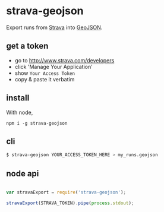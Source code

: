 # strava-geojson

Export runs from [Strava](https://www.strava.com/) into
[GeoJSON](http://geojson.org/).

## get a token

* go to http://www.strava.com/developers
* click 'Manage Your Application'
* show `Your Access Token`
* copy & paste it verbatim

## install

With node,

    npm i -g strava-geojson

## cli

```sh
$ strava-geojson YOUR_ACCESS_TOKEN_HERE > my_runs.geojson
```

## node api

```js

var stravaExport = require('strava-geojson');

stravaExport(STRAVA_TOKEN).pipe(process.stdout);
```
